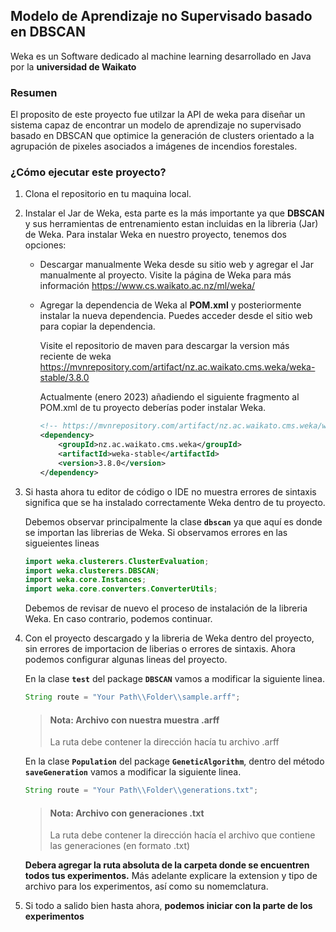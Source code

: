 ## **Modelo de Aprendizaje no Supervisado basado en DBSCAN**

Weka es un Software dedicado al machine learning desarrollado en Java por la **universidad de Waikato**

### **Resumen**

El proposito de este proyecto fue utilzar la API de weka para diseñar un sistema capaz de encontrar un modelo de aprendizaje no supervisado basado en DBSCAN que optimice la generación de clusters orientado a la agrupación de pixeles asociados a imágenes de incendios forestales.

### **¿Cómo ejecutar este proyecto?**

1. Clona el repositorio en tu maquina local.

2. Instalar el Jar de Weka, esta parte es la más importante ya que **DBSCAN** y sus herramientas de entrenamiento estan incluidas en la libreria (Jar) de Weka. Para instalar Weka en nuestro proyecto, tenemos dos opciones:

    * Descargar manualmente Weka desde su sitio web y agregar el Jar manualmente al proyecto. Visite la página de Weka para más información https://www.cs.waikato.ac.nz/ml/weka/

    * Agregar la dependencia de Weka al **POM.xml** y posteriormente instalar la nueva dependencia. Puedes acceder desde el sitio web para copiar la dependencia.

        Visite el repositorio de maven para descargar la version más reciente de weka https://mvnrepository.com/artifact/nz.ac.waikato.cms.weka/weka-stable/3.8.0
    
        Actualmente (enero 2023) añadiendo el siguiente fragmento al POM.xml de tu proyecto deberías poder instalar Weka.

        ```xml
        <!-- https://mvnrepository.com/artifact/nz.ac.waikato.cms.weka/weka-stable -->
        <dependency>
            <groupId>nz.ac.waikato.cms.weka</groupId>
            <artifactId>weka-stable</artifactId>
            <version>3.8.0</version>
        </dependency>
        ```

3. Si hasta ahora tu editor de código o IDE no muestra errores de sintaxis significa que se ha instalado correctamente Weka dentro de tu proyecto. 

    Debemos observar principalmente la clase **`dbscan`** ya que aquí es donde se importan las librerias de Weka. Si observamos errores en las sigueientes lineas

    ```java
    import weka.clusterers.ClusterEvaluation;
    import weka.clusterers.DBSCAN;
    import weka.core.Instances;
    import weka.core.converters.ConverterUtils;
    ```
    Debemos de revisar de nuevo el proceso de instalación de la libreria Weka. En caso contrario, podemos continuar.

4. Con el proyecto descargado y la libreria de Weka dentro del proyecto, sin errores de importacion de liberias o errores de sintaxis. Ahora podemos configurar algunas lineas del proyecto. 

    En la clase **`test`** del package **`DBSCAN`** vamos a modificar la siguiente linea.

    ```java
    String route = "Your Path\\Folder\\sample.arff";
    ```

    > #### **Nota: Archivo con nuestra muestra .arff**
    > La ruta debe contener la dirección hacía tu archivo .arff


     En la clase **`Population`** del package **`GeneticAlgorithm`**, dentro del método **`saveGeneration`** vamos a modificar la siguiente linea.

    ```java
    String route = "Your Path\\Folder\\generations.txt";
    ```
    > #### **Nota: Archivo con generaciones .txt**
    > La ruta debe contener la dirección hacía el archivo que contiene las generaciones (en formato .txt)

    **Debera agregar la ruta absoluta de la carpeta donde se encuentren todos tus experimentos.** Más adelante explicare la extension y tipo de archivo para los experimentos, así como su nomemclatura.

5. Si todo a salido bien hasta ahora, **podemos iniciar con la parte de los experimentos**
